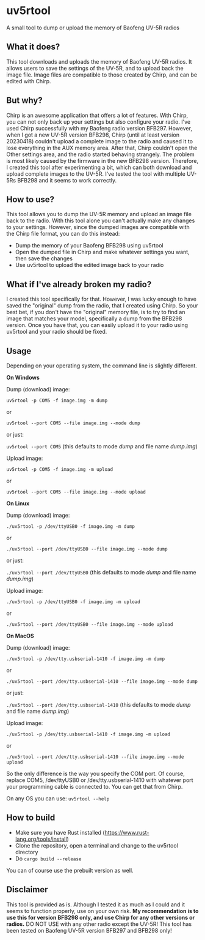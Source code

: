 # uv5rtool
A small tool to dump or upload the memory of Baofeng UV-5R radios


## What it does?
This tool downloads and uploads the memory of Baofeng UV-5R radios. It allows users to save the settings of the UV-5R, and to upload back the image file. Image files are compatible to those created by Chirp, and can be edited with Chirp.


## But why?
Chirp is an awesome application that offers a lot of features. With Chirp, you can not only back up your settings but also configure your radio. I've used Chirp successfully with my Baofeng radio version BFB297. However, when I got a new UV-5R version BFB298, Chirp (until at least version 20230418) couldn't upload a complete image to the radio and caused it to lose everything in the AUX memory area. After that, Chirp couldn't open the Other settings area, and the radio started behaving strangely. The problem is most likely caused by the firmware in the new BFB298 version. Therefore, I created this tool after experimenting a bit, which can both download and upload complete images to the UV-5R. I've tested the tool with multiple UV-5Rs BFB298 and it seems to work correctly.


## How to use?
This tool allows you to dump the UV-5R memory and upload an image file back to the radio. With this tool alone you can't actually make any changes to your settings. However, since the dumped images are compatible with the Chirp file format, you can do this instead:
* Dump the memory of your Baofeng BFB298 using uv5rtool
* Open the dumped file in Chirp and make whatever settings you want, then save the changes
* Use uv5rtool to upload the edited image back to your radio


## What if I've already broken my radio?
I created this tool specifically for that. However, I was lucky enough to have saved the "original" dump from the radio, that I created using Chirp. So your best bet, if you don't have the "original" memory file, is to try to find an image that matches your model, specifically a dump from the BFB298 version. Once you have that, you can easily upload it to your radio using uv5rtool and your radio should be fixed.


## Usage
Depending on your operating system, the command line is slightly different. 

**On Windows**

Dump (download) image:

`uv5rtool -p COM5 -f image.img -m dump`

or

`uv5rtool --port COM5 --file image.img --mode dump`

or just:

`uv5rtool --port COM5`
(this defaults to mode *dump* and file name *dump.img*)
 
Upload image:

`uv5rtool -p COM5 -f image.img -m upload`

or

`uv5rtool --port COM5 --file image.img --mode upload`

**On Linux**

Dump (download) image:

`./uv5rtool -p /dev/ttyUSB0 -f image.img -m dump`

or

`./uv5rtool --port /dev/ttyUSB0 --file image.img --mode dump`

or just:

`./uv5rtool --port /dev/ttyUSB0`
(this defaults to mode *dump* and file name *dump.img*)
 
Upload image:

`./uv5rtool -p /dev/ttyUSB0 -f image.img -m upload`

or

`./uv5rtool --port /dev/ttyUSB0 --file image.img --mode upload`

**On MacOS**

Dump (download) image:

`./uv5rtool -p /dev/tty.usbserial-1410 -f image.img -m dump`

or

`./uv5rtool --port /dev/tty.usbserial-1410 --file image.img --mode dump`

or just:

`./uv5rtool --port /dev/tty.usbserial-1410`
(this defaults to mode *dump* and file name *dump.img*)

Upload image:

`./uv5rtool -p /dev/tty.usbserial-1410 -f image.img -m upload`

or

`./uv5rtool --port /dev/tty.usbserial-1410 --file image.img --mode upload`

So the only difference is the way you specify the COM port. Of course, replace COM5, /dev/ttyUSB0 or /dev/tty.usbserial-1410 with whatever port your programming cable is connected to. You can get that from Chirp.

On any OS you can use:
`uv5rtool --help`


## How to build
* Make sure you have Rust installed (https://www.rust-lang.org/tools/install)
* Clone the repository, open a terminal and change to the uv5rtool directory
* Do `cargo build --release`

You can of course use the prebuilt version as well.


## Disclaimer
This tool is provided as is. Although I tested it as much as I could and it seems to function properly, use on your own risk. **My recommendation is to use this for version BFB298 only, and use Chirp for any other versions or radios.** DO NOT USE with any other radio except the UV-5R! This tool has been tested on Baofeng UV-5R version BFB297 and BFB298 only!
